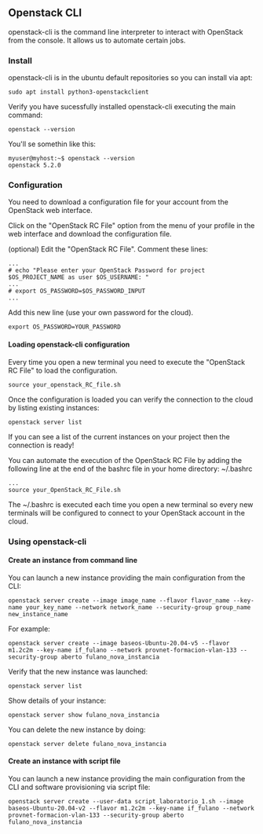 ## Openstack CLI

openstack-cli is the command line interpreter to interact with OpenStack from the console. It allows us to automate certain jobs.

### Install

openstack-cli is in the ubuntu default repositories so you can install via apt:

`sudo apt install python3-openstackclient`

Verify you have sucessfully installed openstack-cli executing the main command:

`openstack --version`

You'll se somethin like this:

```
myuser@myhost:~$ openstack --version
openstack 5.2.0
```

### Configuration

You need to download a configuration file for your account from the OpenStack web interface.

Click on the "OpenStack RC File" option from the menu of your profile in the web interface and download the configuration file.

(optional) Edit the "OpenStack RC File". Comment these lines: 

```
...
# echo "Please enter your OpenStack Password for project $OS_PROJECT_NAME as user $OS_USERNAME: "
...
# export OS_PASSWORD=$OS_PASSWORD_INPUT
...
```

Add this new line (use your own password for the cloud).

```
export OS_PASSWORD=YOUR_PASSWORD
```

#### Loading openstack-cli configuration

Every time you open a new terminal you need to execute the "OpenStack RC File" to load the configuration.

```source your_openstack_RC_file.sh```

Once the configuration is loaded you can verify the connection to the cloud by listing existing instances:

```openstack server list```

If you can see a list of the current instances on your project then the connection is ready!

You can automate the execution of the OpenStack RC File by adding the following line at the end of the bashrc file in your home directory: ~/.bashrc

```
...
source your_OpenStack_RC_File.sh
 ```

The ~/.bashrc is executed each time you open a new terminal so every new terminals will be configured to connect to your OpenStack account in the cloud.

### Using openstack-cli

#### Create an instance from command line

You can launch a new instance providing the main configuration from the CLI:

```openstack server create --image image_name --flavor flavor_name --key-name your_key_name --network network_name --security-group group_name new_instance_name```

For example:

```openstack server create --image baseos-Ubuntu-20.04-v5 --flavor m1.2c2m --key-name if_fulano --network provnet-formacion-vlan-133 --security-group aberto fulano_nova_instancia```

Verify that the new instance was launched:

```openstack server list```

Show details of your instance:

```openstack server show fulano_nova_instancia```

You can delete the new instance by doing:

```openstack server delete fulano_nova_instancia```

#### Create an instance with script file

You can launch a new instance providing the main configuration from the CLI and software provisioning via script file:

```openstack server create --user-data script_laboratorio_1.sh --image baseos-Ubuntu-20.04-v2 --flavor m1.2c2m --key-name if_fulano --network provnet-formacion-vlan-133 --security-group aberto fulano_nova_instancia```

